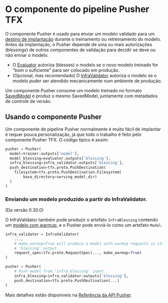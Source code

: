 # O componente do pipeline Pusher TFX

O componente Pusher é usado para enviar um modelo validado para um [destino de implantação](index.md#deployment_targets) durante o treinamento ou retreinamento do modelo. Antes da implantação, o Pusher depende de uma ou mais autorizações (blessings) de outros componentes de validação para decidir se deve ou não enviar o modelo.

- O [Evaluator](evaluator) autoriza (blesses) o modelo se o novo modelo treinado for "bom o suficiente" para ser colocado em produção.
- (Opcional, mas recomendado) O [InfraValidator](infra_validator) autoriza o modelo se o modelo puder ser atendido mecanicamente num ambiente de produção.

Um componente Pusher consome um modelo treinado no formato [SavedModel](/guide/saved_model) e produz o mesmo SavedModel, juntamente com metadados de controle de versão.

## Usando o componente Pusher

Um componente de pipeline Pusher normalmente é muito fácil de implantar e requer pouca personalização, já que todo o trabalho é feito pelo componente Pusher TFX. O código típico é assim:

```python
pusher = Pusher(
  model=trainer.outputs['model'],
  model_blessing=evaluator.outputs['blessing'],
  infra_blessing=infra_validator.outputs['blessing'],
  push_destination=tfx.proto.PushDestination(
    filesystem=tfx.proto.PushDestination.Filesystem(
        base_directory=serving_model_dir)
  )
)
```

### Enviando um modelo produzido a partir do InfraValidator.

(Da versão 0.30.0)

O InfraValidator também pode produzir o artefato `InfraBlessing` contendo um [modelo com warmup](infra_validator#producing_a_savedmodel_with_warmup), e o Pusher pode enviá-lo como um artefato `Model`.

```python
infra_validator = InfraValidator(
    ...,
    # make_warmup=True will produce a model with warmup requests in its
    # 'blessing' output.
    request_spec=tfx.proto.RequestSpec(..., make_warmup=True)
)

pusher = Pusher(
    # Push model from 'infra_blessing' input.
    infra_blessing=infra_validator.outputs['blessing'],
    push_destination=tfx.proto.PushDestination(...)
)
```

Mais detalhes estão disponíveis na [Referência da API Pusher](https://www.tensorflow.org/tfx/api_docs/python/tfx/v1/components/Pusher).
